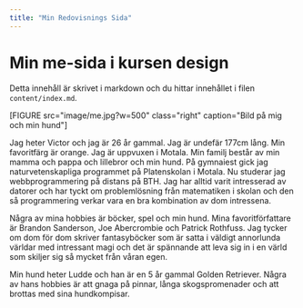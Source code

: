 ```yaml
---
title: "Min Redovisnings Sida"
---
```

Min me-sida i kursen design
=========================

Detta innehåll är skrivet i markdown och du hittar innehållet i filen `content/index.md`.

[FIGURE src="image/me.jpg?w=500" class="right" caption="Bild på mig och min hund"]

Jag heter Victor och jag är 26 år gammal. Jag är undefär 177cm lång. Min favoritfärg är orange. Jag är uppvuxen i Motala. Min familj består av min mamma och pappa och lillebror och min hund. På gymnaiest gick jag naturvetenskapliga programmet på Platenskolan i Motala. Nu studerar jag webbprogrammering på distans på BTH. Jag har alltid varit intresserad av datorer och har tyckt om problemlösning från matematiken i skolan och den så programmering verkar vara en bra kombination av dom intressena.

Några av mina hobbies är böcker, spel och min hund. Mina favoritförfattare är Brandon Sanderson, Joe Abercrombie och Patrick Rothfuss. Jag tycker om dom för dom skriver fantasyböcker som är satta i väldigt annorlunda världar med intressant magi och det är spännande att leva sig in i en värld som skiljer sig så mycket från våran egen.

Min hund heter Ludde och han är en 5 år gammal Golden Retriever. Några av hans hobbies är att gnaga på pinnar, långa skogspromenader och att brottas med sina hundkompisar.
